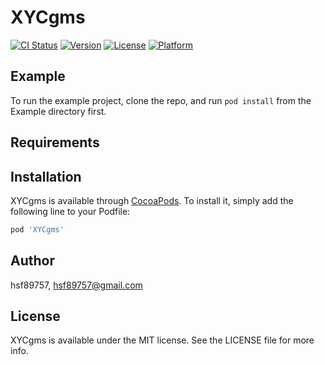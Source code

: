 # XYCgms

[![CI Status](https://img.shields.io/travis/hsf89757/XYCgms.svg?style=flat)](https://travis-ci.org/hsf89757/XYCgms)
[![Version](https://img.shields.io/cocoapods/v/XYCgms.svg?style=flat)](https://cocoapods.org/pods/XYCgms)
[![License](https://img.shields.io/cocoapods/l/XYCgms.svg?style=flat)](https://cocoapods.org/pods/XYCgms)
[![Platform](https://img.shields.io/cocoapods/p/XYCgms.svg?style=flat)](https://cocoapods.org/pods/XYCgms)

## Example

To run the example project, clone the repo, and run `pod install` from the Example directory first.

## Requirements

## Installation

XYCgms is available through [CocoaPods](https://cocoapods.org). To install
it, simply add the following line to your Podfile:

```ruby
pod 'XYCgms'
```

## Author

hsf89757, hsf89757@gmail.com

## License

XYCgms is available under the MIT license. See the LICENSE file for more info.
